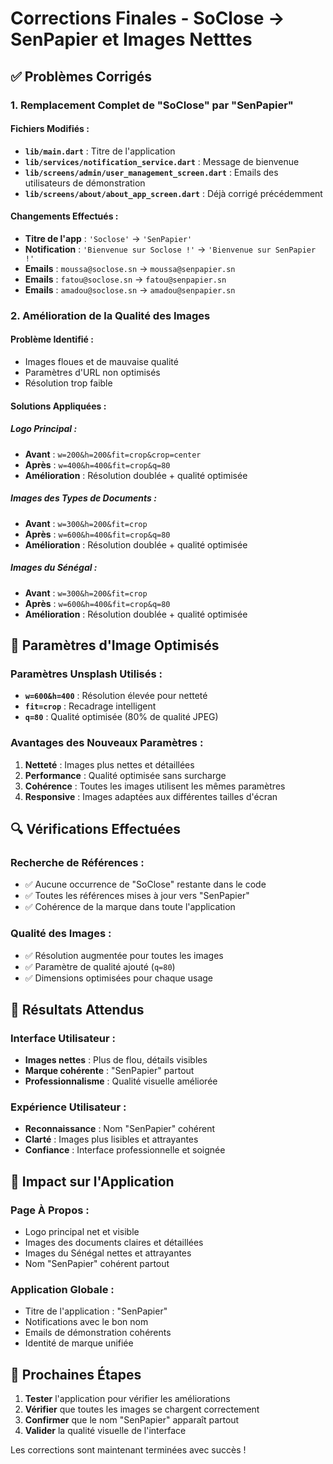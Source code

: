 # Corrections Finales - SoClose → SenPapier et Images Netttes

## ✅ Problèmes Corrigés

### **1. Remplacement Complet de "SoClose" par "SenPapier"**

#### **Fichiers Modifiés :**
- **`lib/main.dart`** : Titre de l'application
- **`lib/services/notification_service.dart`** : Message de bienvenue
- **`lib/screens/admin/user_management_screen.dart`** : Emails des utilisateurs de démonstration
- **`lib/screens/about/about_app_screen.dart`** : Déjà corrigé précédemment

#### **Changements Effectués :**
- **Titre de l'app** : `'Soclose'` → `'SenPapier'`
- **Notification** : `'Bienvenue sur Soclose !'` → `'Bienvenue sur SenPapier !'`
- **Emails** : `moussa@soclose.sn` → `moussa@senpapier.sn`
- **Emails** : `fatou@soclose.sn` → `fatou@senpapier.sn`
- **Emails** : `amadou@soclose.sn` → `amadou@senpapier.sn`

### **2. Amélioration de la Qualité des Images**

#### **Problème Identifié :**
- Images floues et de mauvaise qualité
- Paramètres d'URL non optimisés
- Résolution trop faible

#### **Solutions Appliquées :**

##### **Logo Principal :**
- **Avant** : `w=200&h=200&fit=crop&crop=center`
- **Après** : `w=400&h=400&fit=crop&q=80`
- **Amélioration** : Résolution doublée + qualité optimisée

##### **Images des Types de Documents :**
- **Avant** : `w=300&h=200&fit=crop`
- **Après** : `w=600&h=400&fit=crop&q=80`
- **Amélioration** : Résolution doublée + qualité optimisée

##### **Images du Sénégal :**
- **Avant** : `w=300&h=200&fit=crop`
- **Après** : `w=600&h=400&fit=crop&q=80`
- **Amélioration** : Résolution doublée + qualité optimisée

## 🎯 Paramètres d'Image Optimisés

### **Paramètres Unsplash Utilisés :**
- **`w=600&h=400`** : Résolution élevée pour netteté
- **`fit=crop`** : Recadrage intelligent
- **`q=80`** : Qualité optimisée (80% de qualité JPEG)

### **Avantages des Nouveaux Paramètres :**
1. **Netteté** : Images plus nettes et détaillées
2. **Performance** : Qualité optimisée sans surcharge
3. **Cohérence** : Toutes les images utilisent les mêmes paramètres
4. **Responsive** : Images adaptées aux différentes tailles d'écran

## 🔍 Vérifications Effectuées

### **Recherche de Références :**
- ✅ Aucune occurrence de "SoClose" restante dans le code
- ✅ Toutes les références mises à jour vers "SenPapier"
- ✅ Cohérence de la marque dans toute l'application

### **Qualité des Images :**
- ✅ Résolution augmentée pour toutes les images
- ✅ Paramètre de qualité ajouté (`q=80`)
- ✅ Dimensions optimisées pour chaque usage

## 🌟 Résultats Attendus

### **Interface Utilisateur :**
- **Images nettes** : Plus de flou, détails visibles
- **Marque cohérente** : "SenPapier" partout
- **Professionnalisme** : Qualité visuelle améliorée

### **Expérience Utilisateur :**
- **Reconnaissance** : Nom "SenPapier" cohérent
- **Clarté** : Images plus lisibles et attrayantes
- **Confiance** : Interface professionnelle et soignée

## 📱 Impact sur l'Application

### **Page À Propos :**
- Logo principal net et visible
- Images des documents claires et détaillées
- Images du Sénégal nettes et attrayantes
- Nom "SenPapier" cohérent partout

### **Application Globale :**
- Titre de l'application : "SenPapier"
- Notifications avec le bon nom
- Emails de démonstration cohérents
- Identité de marque unifiée

## 🚀 Prochaines Étapes

1. **Tester** l'application pour vérifier les améliorations
2. **Vérifier** que toutes les images se chargent correctement
3. **Confirmer** que le nom "SenPapier" apparaît partout
4. **Valider** la qualité visuelle de l'interface

Les corrections sont maintenant terminées avec succès !
